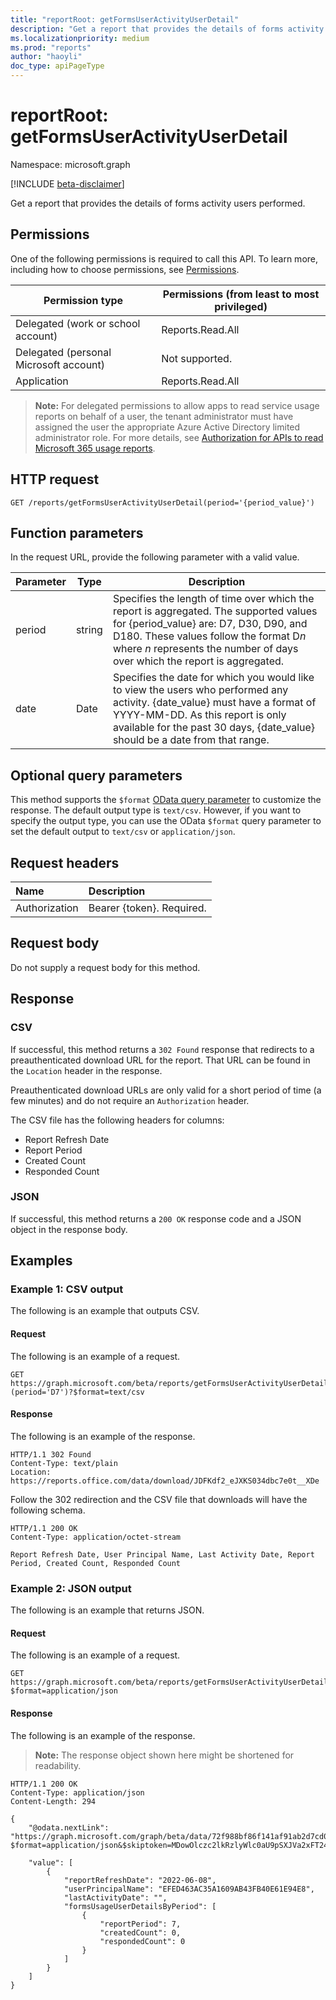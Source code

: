 ```yaml
---
title: "reportRoot: getFormsUserActivityUserDetail"
description: "Get a report that provides the details of forms activity users performed."
ms.localizationpriority: medium
ms.prod: "reports"
author: "haoyli"
doc_type: apiPageType
---
```


# reportRoot: getFormsUserActivityUserDetail

Namespace: microsoft.graph

[!INCLUDE [beta-disclaimer](../../includes/beta-disclaimer.md)]

Get a report that provides the details of forms activity users performed.

## Permissions

One of the following permissions is required to call this API. To learn more, including how to choose permissions, see [Permissions](/graph/permissions-reference).

| Permission type                        | Permissions (from least to most privileged) |
| -------------------------------------- | ------------------------------------------- |
| Delegated (work or school account)     | Reports.Read.All                            |
| Delegated (personal Microsoft account) | Not supported.                              |
| Application                            | Reports.Read.All                            |

> **Note:** For delegated permissions to allow apps to read service usage reports on behalf of a user, the tenant administrator must have assigned the user the appropriate Azure Active Directory limited administrator role. For more details, see [Authorization for APIs to read Microsoft 365 usage reports](/graph/reportroot-authorization).

## HTTP request

<!-- { "blockType": "ignored" } --> 

```http
GET /reports/getFormsUserActivityUserDetail(period='{period_value}')
```

## Function parameters

In the request URL, provide the following parameter with a valid value.

| Parameter | Type   | Description                              |
| --------- | ------ | ---------------------------------------- |
| period    | string | Specifies the length of time over which the report is aggregated. The supported values for {period_value} are: D7, D30, D90, and D180. These values follow the format D*n* where *n* represents the number of days over which the report is aggregated. |
| date      | Date   | Specifies the date for which you would like to view the users who performed any activity. {date_value} must have a format of YYYY-MM-DD. As this report is only available for the past 30 days, {date_value} should be a date from that range. |

## Optional query parameters

This method supports the `$format` [OData query parameter](/graph/query-parameters) to customize the response. The default output type is `text/csv`. However, if you want to specify the output type, you can use the OData `$format` query parameter to set the default output to `text/csv` or `application/json`.

## Request headers

| Name          | Description               |
| :------------ | :------------------------ |
| Authorization | Bearer {token}. Required. |

## Request body

Do not supply a request body for this method.

## Response

### CSV

If successful, this method returns a `302 Found` response that redirects to a preauthenticated download URL for the report. That URL can be found in the `Location` header in the response.

Preauthenticated download URLs are only valid for a short period of time (a few minutes) and do not require an `Authorization` header.

The CSV file has the following headers for columns:

- Report Refresh Date
- Report Period
- Created Count
- Responded Count

### JSON

If successful, this method returns a `200 OK` response code and a JSON object in the response body.

## Examples

### Example 1: CSV output

The following is an example that outputs CSV.

#### Request

The following is an example of a request.

<!-- {
  "blockType": "ignored",
  "name": "reportroot_getformsuseractivityuserdetail_csv"
}-->
```http
GET https://graph.microsoft.com/beta/reports/getFormsUserActivityUserDetail
(period='D7')?$format=text/csv
```

#### Response

The following is an example of the response.

<!-- { "blockType": "response" } -->
```http
HTTP/1.1 302 Found
Content-Type: text/plain
Location: https://reports.office.com/data/download/JDFKdf2_eJXKS034dbc7e0t__XDe
```

Follow the 302 redirection and the CSV file that downloads will have the following schema.

<!-- {
  "blockType": "response",
  "truncated": true,
  "@odata.type": "stream"
} -->
```http
HTTP/1.1 200 OK
Content-Type: application/octet-stream

Report Refresh Date, User Principal Name, Last Activity Date, Report Period, Created Count, Responded Count
```

### Example 2: JSON output

The following is an example that returns JSON.

#### Request

The following is an example of a request.

<!-- {
  "blockType": "ignored",
  "name": "reportroot_getformsuseractivityuserdetail_json"
}-->
```http
GET https://graph.microsoft.com/beta/reports/getFormsUserActivityUserDetail(period='D7')?$format=application/json
```

#### Response

The following is an example of the response.

> **Note:** The response object shown here might be shortened for readability.

<!-- {
  "blockType": "response",
  "truncated": true,
  "@odata.type": "stream"
} -->
```http
HTTP/1.1 200 OK
Content-Type: application/json
Content-Length: 294

{
    "@odata.nextLink": "https://graph.microsoft.com/graph/beta/data/72f988bf86f141af91ab2d7cd011db47/Microsoft.O365Reporting.getFormsUserActivityUserDetail(period='D7')?$format=application/json&$skiptoken=MDowOlczc2lkRzlyWlc0aU9pSXJVa2xFT241TlN6QmFRVXB5UTNnd2EyTkJRVUZCUVVGQlFVTkJQVDBqVWxRNk1pTlVVa002TWlOSlUxWTZNaU5KUlU4Nk5qVTFOamNpTENKeVlXNW5aU0k2ZXlKdGFXNGlPaUl3TlVNeFJFWkdSa1pHUmtaR1F5SXNJbTFoZUNJNklrWkdJbjE5WFE",

    "value": [
        {
            "reportRefreshDate": "2022-06-08",
            "userPrincipalName": "EFED463AC35A1609AB43FB40E61E94E8",
            "lastActivityDate": "",
            "formsUsageUserDetailsByPeriod": [
                {
                    "reportPeriod": 7,
                    "createdCount": 0,
                    "respondedCount": 0
                }
            ]
        }
    ]
}
```
<!-- uuid: 8fcb5dbc-d5aa-4681-8e31-b001d5168d79 
2015-10-25 14:57:30 UTC -->
<!-- {
  "type": "#page.annotation",
  "description": "Example",
  "keywords": "",
  "section": "documentation",
  "tocPath": "",
  "suppressions": [
  ]
}-->